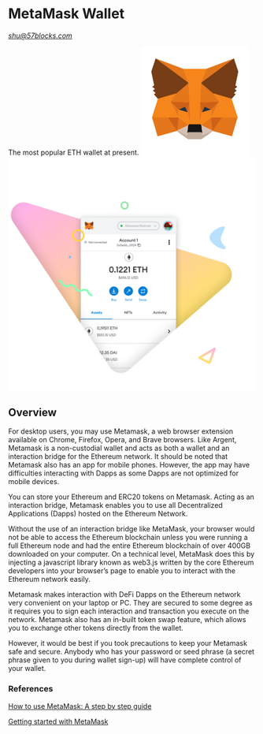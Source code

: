 # MetaMask Wallet

*shu@57blocks.com*

The most popular ETH wallet at present.
![](../../assets/images/Web3Wallets/MetaMask_Fox.png)
![](../../assets/images/Web3Wallets/MetaMask.png)

## Overview

For desktop users, you may use Metamask, a web browser extension available  on Chrome, Firefox, Opera, and Brave browsers. Like Argent, Metamask is  a non-custodial wallet and acts as both a wallet and an interaction bridge for  the Ethereum network. It should be noted that Metamask also has an app  for mobile phones. However, the app may have difficulties interacting with  Dapps as some Dapps are not optimized for mobile devices.

You can store your Ethereum and ERC20 tokens on Metamask. Acting as  an interaction bridge, Metamask enables you to use all Decentralized  Applications (Dapps) hosted on the Ethereum Network.

Without the use of an interaction bridge like MetaMask, your browser would  not be able to access the Ethereum blockchain unless you were running a  full Ethereum node and had the entire Ethereum blockchain of over 400GB  downloaded on your computer. On a technical level, MetaMask does this by  injecting a javascript library known as web3.js written by the core Ethereum  developers into your browser’s page to enable you to interact with the  Ethereum network easily.

Metamask makes interaction with DeFi Dapps on the Ethereum network  very convenient on your laptop or PC. They are secured to some degree as  it requires you to sign each interaction and transaction you execute on the  network. Metamask also has an in-built token swap feature, which allows you  to exchange other tokens directly from the wallet.

However, it would be best if you took precautions to keep your Metamask  safe and secure. Anybody who has your password or seed phrase (a secret  phrase given to you during wallet sign-up) will have complete control of your  wallet.

### References

[How to use MetaMask: A step by step guide](https://levelup.gitconnected.com/how-to-use-metamask-a-step-by-step-guide-f380a3943fb1)

[Getting started with MetaMask](https://support.metamask.io/hc/en-us/articles/360015489531-Getting-started-with-MetaMask)